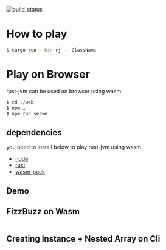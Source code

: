 ![build_status](https://travis-ci.org/rchaser53/rust-jvm.svg?branch=master)

# How to play

```sh
$ cargo run --bin rj -- ClassName
```

# Play on Browser

rust-jvm can be used on browser using wasm.

```sh
$ cd ./web
$ npm i
$ npm run serve
```

## dependencies

you need to install below to play rust-jvm using wasm.

- [node](https://nodejs.org/ja/download/)
- [rust](https://www.rust-lang.org/tools/install)
- [wasm-pack](https://rustwasm.github.io/wasm-pack/installer/)

## Demo

## FizzBuzz on Wasm
<img alt="" src="https://github.com/rchaser53/rj/blob/master/fizzbuzz.gif" >

## Creating Instance + Nested Array on Cli
<img alt="" src="https://github.com/rchaser53/rj/blob/master/NestLoop.gif" >
